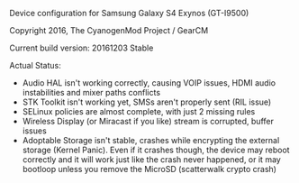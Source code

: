Device configuration for Samsung Galaxy S4 Exynos (GT-I9500)

Copyright 2016, The CyanogenMod Project / GearCM

Current build version: 20161203 Stable

Actual Status:

- Audio HAL isn't working correctly, causing VOIP issues, HDMI audio instabilities and mixer paths conflicts
- STK Toolkit isn't working yet, SMSs aren't properly sent (RIL issue)
- SELinux policies are almost complete, with just 2 missing rules
- Wireless Display (or Miracast if you like) stream is corrupted, buffer issues
- Adoptable Storage isn't stable, crashes while encrypting the external storage (Kernel Panic). 
  Even if it crashes though, the device may reboot correctly and it will work just like the crash never happened,
  or it may bootloop unless you remove the MicroSD (scatterwalk crypto crash)
